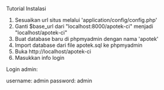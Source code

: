 Tutorial Instalasi

1. Sesuaikan url situs melalui 'application/config/config.php'
2. Ganti $base_url dari "localhost:8000/apotek-ci" menjadi "localhost/apotek-ci"
3. Buat database baru di phpmyadmin dengan nama 'apotek'
4. Import database dari file apotek.sql ke phpmyadmin
5. Buka http://localhost/apotek-ci
6. Masukkan info login

Login admin:

username: admin
password: admin
